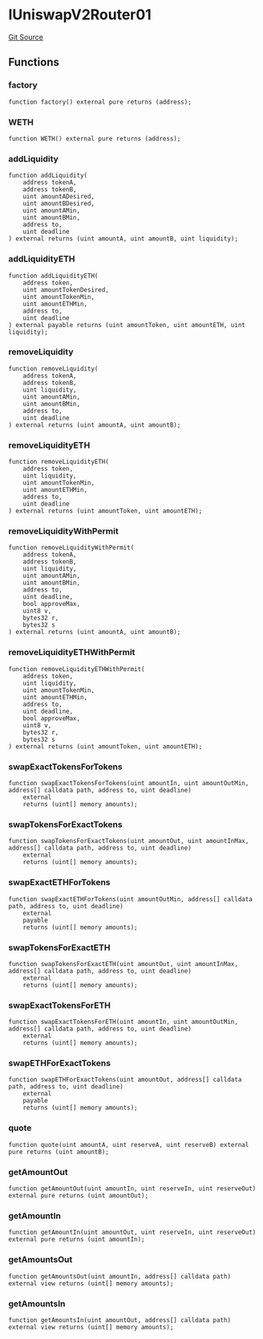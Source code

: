 # IUniswapV2Router01
[Git Source](https://github.com/KlimaDAO/klimadao-solidity/blob/b98fc1e8b7dcf2a7b80bbaba384c8c84431739fc/src/retirement_v1/interfaces/IUniswapV2Router01.sol)


## Functions
### factory


```solidity
function factory() external pure returns (address);
```

### WETH


```solidity
function WETH() external pure returns (address);
```

### addLiquidity


```solidity
function addLiquidity(
    address tokenA,
    address tokenB,
    uint amountADesired,
    uint amountBDesired,
    uint amountAMin,
    uint amountBMin,
    address to,
    uint deadline
) external returns (uint amountA, uint amountB, uint liquidity);
```

### addLiquidityETH


```solidity
function addLiquidityETH(
    address token,
    uint amountTokenDesired,
    uint amountTokenMin,
    uint amountETHMin,
    address to,
    uint deadline
) external payable returns (uint amountToken, uint amountETH, uint liquidity);
```

### removeLiquidity


```solidity
function removeLiquidity(
    address tokenA,
    address tokenB,
    uint liquidity,
    uint amountAMin,
    uint amountBMin,
    address to,
    uint deadline
) external returns (uint amountA, uint amountB);
```

### removeLiquidityETH


```solidity
function removeLiquidityETH(
    address token,
    uint liquidity,
    uint amountTokenMin,
    uint amountETHMin,
    address to,
    uint deadline
) external returns (uint amountToken, uint amountETH);
```

### removeLiquidityWithPermit


```solidity
function removeLiquidityWithPermit(
    address tokenA,
    address tokenB,
    uint liquidity,
    uint amountAMin,
    uint amountBMin,
    address to,
    uint deadline,
    bool approveMax,
    uint8 v,
    bytes32 r,
    bytes32 s
) external returns (uint amountA, uint amountB);
```

### removeLiquidityETHWithPermit


```solidity
function removeLiquidityETHWithPermit(
    address token,
    uint liquidity,
    uint amountTokenMin,
    uint amountETHMin,
    address to,
    uint deadline,
    bool approveMax,
    uint8 v,
    bytes32 r,
    bytes32 s
) external returns (uint amountToken, uint amountETH);
```

### swapExactTokensForTokens


```solidity
function swapExactTokensForTokens(uint amountIn, uint amountOutMin, address[] calldata path, address to, uint deadline)
    external
    returns (uint[] memory amounts);
```

### swapTokensForExactTokens


```solidity
function swapTokensForExactTokens(uint amountOut, uint amountInMax, address[] calldata path, address to, uint deadline)
    external
    returns (uint[] memory amounts);
```

### swapExactETHForTokens


```solidity
function swapExactETHForTokens(uint amountOutMin, address[] calldata path, address to, uint deadline)
    external
    payable
    returns (uint[] memory amounts);
```

### swapTokensForExactETH


```solidity
function swapTokensForExactETH(uint amountOut, uint amountInMax, address[] calldata path, address to, uint deadline)
    external
    returns (uint[] memory amounts);
```

### swapExactTokensForETH


```solidity
function swapExactTokensForETH(uint amountIn, uint amountOutMin, address[] calldata path, address to, uint deadline)
    external
    returns (uint[] memory amounts);
```

### swapETHForExactTokens


```solidity
function swapETHForExactTokens(uint amountOut, address[] calldata path, address to, uint deadline)
    external
    payable
    returns (uint[] memory amounts);
```

### quote


```solidity
function quote(uint amountA, uint reserveA, uint reserveB) external pure returns (uint amountB);
```

### getAmountOut


```solidity
function getAmountOut(uint amountIn, uint reserveIn, uint reserveOut) external pure returns (uint amountOut);
```

### getAmountIn


```solidity
function getAmountIn(uint amountOut, uint reserveIn, uint reserveOut) external pure returns (uint amountIn);
```

### getAmountsOut


```solidity
function getAmountsOut(uint amountIn, address[] calldata path) external view returns (uint[] memory amounts);
```

### getAmountsIn


```solidity
function getAmountsIn(uint amountOut, address[] calldata path) external view returns (uint[] memory amounts);
```

